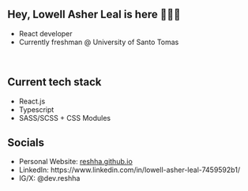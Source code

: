 ## Hey, Lowell Asher Leal is here 👋👋👋
<ul>
  <li>React developer</li>
  <li>Currently freshman @ University of Santo Tomas</li>
</ul>

<br/>

<h2>Current tech stack</h2>
<ul>
  <li>React.js</li>
  <li>Typescript</li>
  <li>SASS/SCSS + CSS Modules</li>
</ul>

<h2>Socials</h2>
<ul>
  <li>Personal Website: <a href="reshha.github.io">reshha.github.io</a></li>
  <li>LinkedIn: https://www.linkedin.com/in/lowell-asher-leal-7459592b1/</li>
  <li>IG/X: @dev.reshha</li>
</ul>
